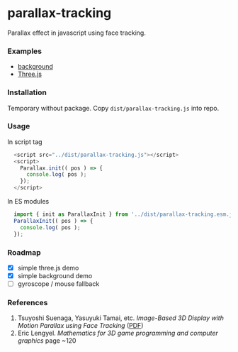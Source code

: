 # parallax-tracking

Parallax effect in javascript using face tracking.

### Examples
* [background](https://munrocket.github.io/parallax-tracking/examples/background.html)
* [Three.js](https://munrocket.github.io/parallax-tracking/examples/threejs.html)

### Installation
Temporary without package. Copy `dist/parallax-tracking.js` into repo.

### Usage
In script tag
```js
  <script src="../dist/parallax-tracking.js"></script>
  <script>
    Parallax.init(( pos ) => {
      console.log( pos );
    });
  </script>
```
In ES modules
```js
  import { init as ParallaxInit } from '../dist/parallax-tracking.esm.js';
  ParallaxInit(( pos ) => {
    console.log( pos );
  });
```

### Roadmap

- [x] simple three.js demo
- [x] simple background demo
- [ ] gyroscope / mouse fallback

### References

1. Tsuyoshi Suenaga, Yasuyuki Tamai, etc. *Image-Based 3D Display with Motion Parallax using Face Tracking* ([PDF](https://www.researchgate.net/publication/4324515_Poster_Image-Based_3D_Display_with_Motion_Parallax_using_Face_Tracking))
2. Eric Lengyel. *Mathematics for 3D game programming and computer graphics* page ~120